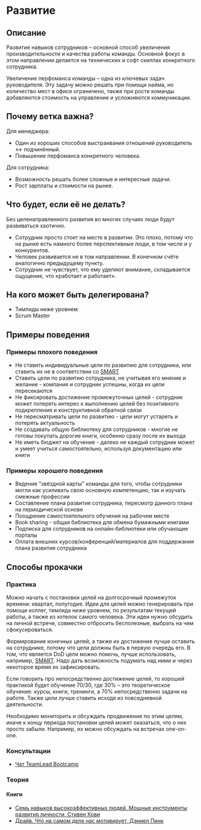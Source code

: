 # Развитие
## Описание
Развитие навыков сотрудников – основной способ увеличения производительности и качества работы команды. Основной фокус в этом направлении делается на технических и софт скиллах конкретного сотрудника.

Увеличение перфоманса команды – одна из ключевых задач руководителя. Эту задачу можно решать при помощи найма, но количество мест в офисе ограничено, также при росте команды добавляются стоимость на управление и усложняются коммуникации.

## Почему ветка важна?
Для менеджера:
- Один из хороших способов выстраивания отношений руководитель <-> подчинённый.
- Повышение перфоманса конкретного человека.

Для сотрудника:
- Возможность решать более сложные и интересные задачи.
- Рост зарплаты и стоимости на рынке.

## Что будет, если её не делать?
Без целенаправленного развития во многих случаях люди будут развиваться хаотично.
- Сотрудник просто стоит на месте в развитии. Это плохо, потому что на рынке есть намного более перспективные люди, в том числе и у конкурентов.
- Человек развивается не в том направлении. В конечном счёте аналогично предыдущему пункту.
- Сотрудник не чувствует, что ему уделяют внимание, складывается ощущение, что «работает и работает».

## На кого может быть делегирована?
- Тимлиды ниже уровнем
- Scrum Master

## Примеры поведения
### Примеры плохого поведения
- Не ставить индивидуальные цели по развитию для сотрудника, или ставить их не в соответствии со [SMART](https://ru.wikipedia.org/wiki/SMART)
- Ставить цели по развитию сотрудника, не учитывая его мнение и желание - компания и сотрудник успешны, когда их цели пересекаются
- Не фиксировать достижение промежуточных целей - сотрудник может потерять интерес к выполнению целей без позитивного подкрепления и конструктивной обратной связи
- Не пересматривать цели по развитию - цели могут устареть и потерять актуальность
- Не создавать общую библиотеку для сотрудников - многие не готовы покупать дорогие книги, особенно сразу после их выхода
- Не иметь бюджет на обучение - далеко не каждый сотрудник может и умеет учиться самостоятельно, используя документацию или книги

### Примеры хорошего поведения
- Ведение "звёздной карты" команды для того, чтобы сотрудники могли как усиливать свою основную компетенцию, так и изучать смежные профессии
- Составление плана развития сотрудника, пересмотр данного плана на периодической основе
- Поощрение самостоятельного обучения на рабочем месте
- Book sharing - общая библиотека для обмена бумажными книгами
- Подписка для сотрудников на онлайн-библиотеки или обучающие порталы
- Оплата внешних курсов/конференций/материалов для поддержания плана развития сотрудника

## Способы прокачки
### Практика
Можно начать с постановки целей на долгосрочный промежуток времени: квартал, полугодие. Идеи для целей можно генерировать при помощи коллег, тимлида ниже уровнем, по результатам текущей работы, а также из хотелок самого человека. Эти идеи нужно обсудить на личной встрече, совместно отбросить бесполезные, выбрать на чем сфокусироваться.

Формирование конечных целей, а также их достижение лучше оставить на сотруднике, потому что цели должны быть в первую очередь его. В том, что является DoD цели можно помочь, лучше использовать, например, [SMART](https://ru.wikipedia.org/wiki/SMART). Надо дать возможность подумать над ними и через некоторое время их зафиксировать.

Если говорить про непосредственно достижение целей, то хорошей практикой будет обучение 70/30, где 30% – это теоретическое обучение: курсы, книги, тренинги, а 70% непосредственно задачи на работе. Также цели лучше ставить исходя из повседневной деятельности.

Необходимо мониторить и обсуждать продвижение по этим целям, иначе к концу периода постановки целей может оказаться, что о них просто забыли. Например, их можно обсуждать на встречах one-on-one.

### Консультации
- [Чат TeamLead Bootcamp](https://t.me/tlbootcamp)

### Теория
#### Книги
- [Семь навыков высокоэффективных людей. Мощные инструменты развития личности, Стивен Кови](https://www.livelib.ru/book/1003055575-sem-navykov-vysokoeffektivnyh-lyudej-stiven-kovi)
- [Драйв. Что на самом деле нас мотивирует, Дэниел Пинк](https://www.livelib.ru/book/1000898792-drajv-chto-na-samom-dele-nas-motiviruet-deniel-pink)
